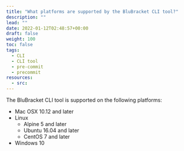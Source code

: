 ```yaml
---
title: "What platforms are supported by the BluBracket CLI tool?"
description: ""
lead: ""
date: 2022-01-12T02:48:57+00:00
draft: false
weight: 100
toc: false
tags:
  - CLI
  - CLI tool
  - pre-commit
  - precommit
resources:
  - src:
---
```


The BluBracket CLI tool is supported on the following platforms:

- Mac OSX 10.12 and later
- Linux
  - Alpine 5 and later
  - Ubuntu 16.04 and later
  - CentOS 7 and later
- Windows 10
